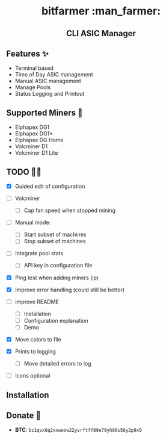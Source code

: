 <div align="center">
  <h1>bitfarmer :man_farmer:</h1>
  <h2>CLI ASIC Manager</h2>
</div>

## Features :sparkles:
 - Terminal based
 - Time of Day ASIC management
 - Manual ASIC management
 - Manage Pools
 - Status Logging and Printout
 
## Supported Miners :robot:
 - Elphapex DG1
 - Elphapex DG1+
 - Elphapex DG Home
 - Volcminer D1
 - Volcminer D1 Lite

## TODO :construction_worker_man:
 - [x] Guided edit of configuration
 - [ ] Volcminer
   - [ ] Cap fan speed when stopped mining
 - [ ] Manual mode:
   - [ ] Start subset of machines
   - [ ] Stop subset of machines
 - [ ] Integrate pool stats
   - [ ] API key in configuration file
 - [x] Ping test when adding miners (ip)
 - [x] Improve error handling (could still be better)
 - [ ] Improve README
   - [ ] Installation
   - [ ] Configuration explanation
   - [ ] Demo
 - [x] Move colors to file
 - [x] Prints to logging
   - [ ] Move detailed errors to log
 - [ ] Icons optional


## Installation

## Donate :hugs:
- **BTC**: `bc1qvx8q2xxwesw22yvrftff89e79yh86s56y2p9x9`
